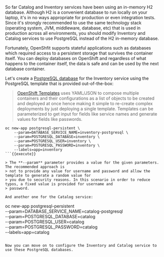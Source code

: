So far Catalog and Inventory services have been using an in-memory H2 database. Although H2 
is a convenient database to run locally on your laptop, it's in no ways appropriate for production or 
even integration tests. Since it's strongly recommended to use the same technology stack (operating 
system, JVM, middleware, database, etc) that is used in production across all environments, you 
should modify Inventory and Catalog services to use PostgreSQL instead of the H2 in-memory database.

Fortunately, OpenShfit supports stateful applications such as databases which required access to 
a persistent storage that survives the container itself. You can deploy databases on OpenShift and 
regardless of what happens to the container itself, the data is safe and can be used by the next 
database container.

Let's create a [PostgreSQL database](https://docs.openshift.com/container-platform/3.6/using_images/db_images/postgresql.html) 
for the Inventory service using the PostgreSQL template that is provided out-of-the-box:

> [OpenShift Templates](https://docs.openshift.com/container-platform/3.6/dev_guide/templates.html) uses YAML/JSON to compose 
> multiple containers and their configurations as a list of objects to be created and deployed at once hence 
> making it simple to re-create complex deployments by just deploying a single template. Templates can 
> be parameterized to get input for fields like service names and generate values for fields like passwords.

```
oc new-app postgresql-persistent \
    --param=DATABASE_SERVICE_NAME=inventory-postgresql \
    --param=POSTGRESQL_DATABASE=inventory \
    --param=POSTGRESQL_USER=inventory \
    --param=POSTGRESQL_PASSWORD=inventory \
    --labels=app=inventory
```{{execute}}

> The **--param** parameter provides a value for the given parameters. The recommended approach is 
> not to provide any value for username and password and allow the template to generate a random value for 
> you due to security reasons. In this scenario in order to reduce typos, a fixed value is provided for username and 
> password.

And another one for the Catalog service:

```
oc new-app postgresql-persistent \
    --param=DATABASE_SERVICE_NAME=catalog-postgresql \
    --param=POSTGRESQL_DATABASE=catalog \
    --param=POSTGRESQL_USER=catalog \
    --param=POSTGRESQL_PASSWORD=catalog \
    --labels=app=catalog
```{{execute}}

Now you can move on to configure the Inventory and Catalog service to use these PostgreSQL databases.